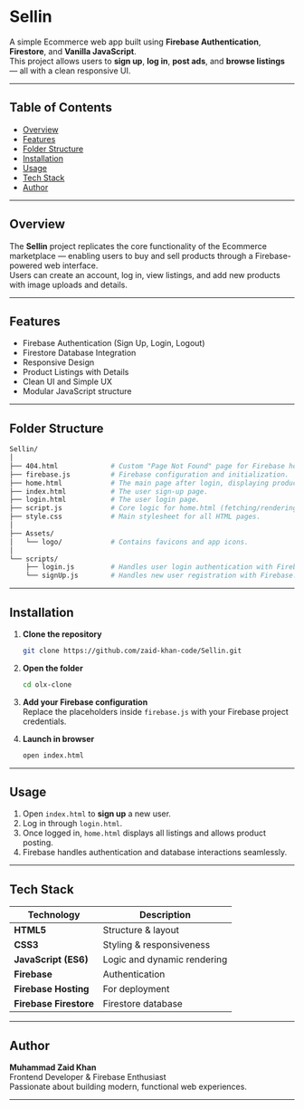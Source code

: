 # Sellin 

A simple Ecommerce web app built using **Firebase Authentication**, **Firestore**, and **Vanilla JavaScript**.  
This project allows users to **sign up**, **log in**, **post ads**, and **browse listings** — all with a clean responsive UI.

---

## Table of Contents

* [Overview](#overview)
* [Features](#features)
* [Folder Structure](#folder-structure)
* [Installation](#installation)
* [Usage](#usage)
* [Tech Stack](#tech-stack)
* [Author](#author)

---

## Overview

The **Sellin** project replicates the core functionality of the Ecommerce marketplace — enabling users to buy and sell products through a Firebase-powered web interface.  
Users can create an account, log in, view listings, and add new products with image uploads and details.

---

## Features

* Firebase Authentication (Sign Up, Login, Logout)
* Firestore Database Integration
* Responsive Design
* Product Listings with Details
* Clean UI and Simple UX
* Modular JavaScript structure

---

## Folder Structure

```bash
Sellin/
│
├── 404.html             # Custom "Page Not Found" page for Firebase hosting.
├── firebase.js          # Firebase configuration and initialization.
├── home.html            # The main page after login, displaying product ads.
├── index.html           # The user sign-up page.
├── login.html           # The user login page.
├── script.js            # Core logic for home.html (fetching/rendering products, sell modal, logout).
├── style.css            # Main stylesheet for all HTML pages.
│
├── Assets/
│   └── logo/            # Contains favicons and app icons.
│
└── scripts/
    ├── login.js         # Handles user login authentication with Firebase.
    └── signUp.js        # Handles new user registration with Firebase.
```

---

## Installation

1. **Clone the repository**

   ```bash
   git clone https://github.com/zaid-khan-code/Sellin.git
   ```

2. **Open the folder**

   ```bash
   cd olx-clone
   ```

3. **Add your Firebase configuration**  
   Replace the placeholders inside `firebase.js` with your Firebase project credentials.

4. **Launch in browser**

   ```bash
   open index.html
   ```

---

## Usage

1. Open `index.html` to **sign up** a new user.  
2. Log in through `login.html`.  
3. Once logged in, `home.html` displays all listings and allows product posting.  
4. Firebase handles authentication and database interactions seamlessly.

---

## Tech Stack

| Technology             | Description                      |
| -----------------------|----------------------------------|
| **HTML5**              | Structure & layout               |
| **CSS3**               | Styling & responsiveness         |
| **JavaScript (ES6)**   | Logic and dynamic rendering      |
| **Firebase**           | Authentication                   |
| **Firebase Hosting**   | For deployment                   |
| **Firebase Firestore** | Firestore database               |
---

## Author

**Muhammad Zaid Khan**  
Frontend Developer & Firebase Enthusiast  
Passionate about building modern, functional web experiences.

---
